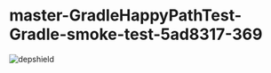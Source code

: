 # master-GradleHappyPathTest-Gradle-smoke-test-5ad8317-369

![depshield](https://depshield.sonatype.org/badges/depshield-prod/master-GradleHappyPathTest-Gradle-smoke-test-5ad8317-369/depshield.svg)